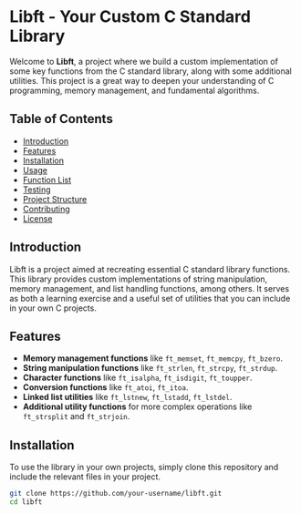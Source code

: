 # Libft - Your Custom C Standard Library

Welcome to **Libft**, a project where we build a custom implementation of some key functions from the C standard library, along with some additional utilities. This project is a great way to deepen your understanding of C programming, memory management, and fundamental algorithms.

## Table of Contents

- [Introduction](#introduction)
- [Features](#features)
- [Installation](#installation)
- [Usage](#usage)
- [Function List](#function-list)
- [Testing](#testing)
- [Project Structure](#project-structure)
- [Contributing](#contributing)
- [License](#license)

## Introduction

Libft is a project aimed at recreating essential C standard library functions. This library provides custom implementations of string manipulation, memory management, and list handling functions, among others. It serves as both a learning exercise and a useful set of utilities that you can include in your own C projects.

## Features

- **Memory management functions** like `ft_memset`, `ft_memcpy`, `ft_bzero`.
- **String manipulation functions** like `ft_strlen`, `ft_strcpy`, `ft_strdup`.
- **Character functions** like `ft_isalpha`, `ft_isdigit`, `ft_toupper`.
- **Conversion functions** like `ft_atoi`, `ft_itoa`.
- **Linked list utilities** like `ft_lstnew`, `ft_lstadd`, `ft_lstdel`.
- **Additional utility functions** for more complex operations like `ft_strsplit` and `ft_strjoin`.

## Installation

To use the library in your own projects, simply clone this repository and include the relevant files in your project.

```bash
git clone https://github.com/your-username/libft.git
cd libft
